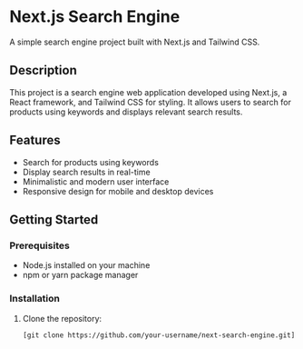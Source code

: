 # Next.js Search Engine

A simple search engine project built with Next.js and Tailwind CSS.

## Description

This project is a search engine web application developed using Next.js, a React framework, and Tailwind CSS for styling. It allows users to search for products using keywords and displays relevant search results.

## Features

- Search for products using keywords
- Display search results in real-time
- Minimalistic and modern user interface
- Responsive design for mobile and desktop devices

## Getting Started

### Prerequisites

- Node.js installed on your machine
- npm or yarn package manager

### Installation

1. Clone the repository:

   ```bash
   [git clone https://github.com/your-username/next-search-engine.git](https://github.com/sar4th/search-engine.git)
